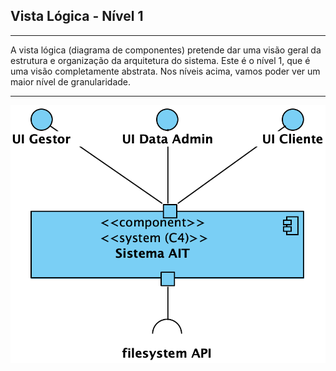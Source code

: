 ## Vista Lógica - Nível 1

------------------------------
A vista lógica (diagrama de componentes) pretende dar uma visão geral da estrutura e organização da arquitetura do sistema. Este é o nível 1, que é uma visão completamente abstrata. Nos níveis acima, vamos poder ver um maior nível de granularidade.

--------------------------------
![Vista Lógica](N1-VL.png)